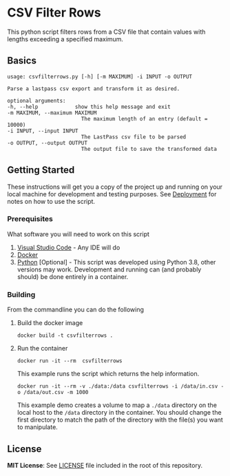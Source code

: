 # CSV Filter Rows

This python script filters rows from a CSV file that contain values with lengths exceeding a specified maximum.

## Basics

    usage: csvfilterrows.py [-h] [-m MAXIMUM] -i INPUT -o OUTPUT

    Parse a lastpass csv export and transform it as desired.

    optional arguments:
    -h, --help            show this help message and exit
    -m MAXIMUM, --maximum MAXIMUM
                            The maximum length of an entry (default = 10000)
    -i INPUT, --input INPUT
                            The LastPass csv file to be parsed
    -o OUTPUT, --output OUTPUT
                            The output file to save the transformed data

## Getting Started

These instructions will get you a copy of the project up and running on your local machine for development and testing purposes. See [Deployment](#Deployment) for notes on how to use the script.

### Prerequisites

What software you will need to work on this script

1. [Visual Studio Code](https://code.visualstudio.com/Download) - Any IDE will do
2. [Docker](https://docs.docker.com/get-docker/)
3. [Python](https://www.python.org/downloads) [Optional] - This script was developed using Python 3.8, other versions may work.  Development and running can (and probably should) be done entirely in a container.

### Building

From the commandline you can do the following

1. Build the docker image

    ```Shell
    docker build -t csvfilterrows .
    ```

2. Run the container

    ```Shell
    docker run -it --rm  csvfilterrows
    ```

    This example runs the script which returns the help information.

    ```Shell
    docker run -it --rm -v ./data:/data csvfilterrows -i /data/in.csv -o /data/out.csv -m 1000
    ```

    This example demo creates a volume to map a ```./data``` directory on the local host to the ```/data``` directory in the container.  You should change the first directory to match the path of the directory with the file(s) you want to manipulate.

## License

**MIT License**: See [LICENSE](https://github.com/mslowikowski/csvfilterrows/blob/master/LICENSE) file included in the root of this repository.
